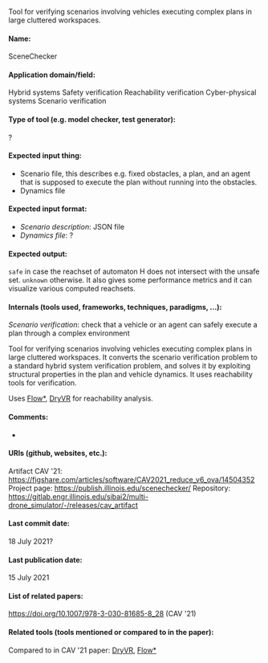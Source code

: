 Tool for verifying scenarios involving vehicles executing complex plans in large cluttered workspaces. 

#### Name:
SceneChecker

#### Application domain/field:
Hybrid systems
Safety verification
Reachability verification
Cyber-physical systems
Scenario verification

#### Type of tool (e.g. model checker, test generator):
?

#### Expected input thing:
- Scenario file, this describes e.g. fixed obstacles, a plan, and an agent that is supposed to execute the plan without running into the obstacles.
- Dynamics file

#### Expected input format:
- *Scenario description*: JSON file
- *Dynamics file*: ?

#### Expected output:
`safe` in case the reachset of automaton H does not intersect with the unsafe set.
`unknown` otherwise.
It also gives some performance metrics and it can visualize various computed reachsets.

#### Internals (tools used, frameworks, techniques, paradigms, ...):
*Scenario verification*: check that a vehicle or an agent can safely execute a plan through a complex environment

Tool for verifying scenarios involving vehicles executing complex plans in large cluttered workspaces. It converts the scenario verification problem to a standard hybrid system verification problem, and solves it by exploiting structural properties in the plan and vehicle dynamics.
It uses reachability tools for verification.

Uses [Flow*](Flow*.md), [DryVR](DryVR.md) for reachability analysis.

#### Comments:
-

#### URIs (github, websites, etc.):
Artifact CAV '21: https://figshare.com/articles/software/CAV2021_reduce_v6_ova/14504352
Project page: https://publish.illinois.edu/scenechecker/
Repository: https://gitlab.engr.illinois.edu/sibai2/multi-drone_simulator/-/releases/cav_artifact

#### Last commit date:
18 July 2021?

#### Last publication date:
15 July 2021

#### List of related papers:
https://doi.org/10.1007/978-3-030-81685-8_28 (CAV '21)

#### Related tools (tools mentioned or compared to in the paper):
Compared to in CAV '21 paper: [DryVR](DryVR.md), [Flow*](Flow*.md)

